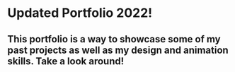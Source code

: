 # Updated Portfolio 2022!

## This portfolio is a way to showcase some of my past projects as well as my design and animation skills. Take a look around!